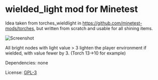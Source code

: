 # wielded_light mod for Minetest

Idea taken from torches_wieldlight in https://github.com/minetest-mods/torches, but written from scratch and usable for all shining items.

![Screenshot](https://github.com/bell07/minetest-wielded_light/raw/master/screenshot.png)

All bright nodes with light value > 3 lighten the player environment if wielded, with value fewer by 3. (Torch 13->10 for example)

Dependencies: none

License: [GPL-3](https://github.com/bell07/minetest-wielded_light/blob/master/LICENSE)
